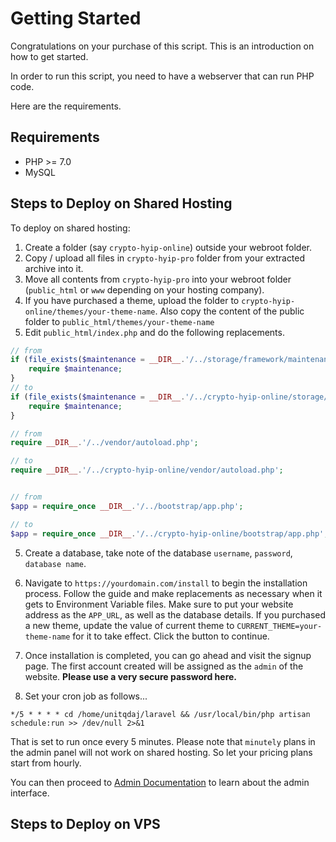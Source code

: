 # Getting Started

Congratulations on your purchase of this script. This is an introduction on how to get started.

In order to run this script, you need to have a webserver that can run PHP code. 

Here are the requirements.

## Requirements
* PHP >= 7.0
* MySQL

## Steps to Deploy on Shared Hosting
To deploy on shared hosting:
1. Create a folder (say `crypto-hyip-online`) outside your webroot folder.
2. Copy / upload all files in `crypto-hyip-pro` folder from your extracted archive into it.
3. Move all contents from `crypto-hyip-pro` into your webroot  folder (`public_html` or `www` depending on your hosting company).
4. If you have purchased a theme, upload the folder to `crypto-hyip-online/themes/your-theme-name`. Also copy the content of the public folder to `public_html/themes/your-theme-name`
5. Edit `public_html/index.php` and do the following replacements.

```php
// from 
if (file_exists($maintenance = __DIR__.'/../storage/framework/maintenance.php')) {
    require $maintenance;
}
// to
if (file_exists($maintenance = __DIR__.'/../crypto-hyip-online/storage/framework/maintenance.php')) {
    require $maintenance;
}

// from
require __DIR__.'/../vendor/autoload.php';

// to
require __DIR__.'/../crypto-hyip-online/vendor/autoload.php';


// from 
$app = require_once __DIR__.'/../bootstrap/app.php';

// to 
$app = require_once __DIR__.'/../crypto-hyip-online/bootstrap/app.php';

```

5. Create a database, take note of the database `username`, `password`, `database name`.

6. Navigate to `https://yourdomain.com/install` to begin the installation process. Follow the guide and make replacements as necessary when it gets to Environment Variable files. Make sure to put your website address as the `APP_URL`, as well as the database details. If you purchased a new theme, update the value of current theme to `CURRENT_THEME=your-theme-name` for it to take effect. Click the button to continue.

7. Once installation is completed, you can go ahead and visit the signup page. The first account created will be assigned as the `admin` of the website. **Please use a very secure password here.**

8. Set your cron job as follows...
```
*/5 * * * * cd /home/unitqdaj/laravel && /usr/local/bin/php artisan schedule:run >> /dev/null 2>&1

```
That is set to run once every 5 minutes. Please note that `minutely` plans in the admin panel will not work on shared hosting. So let your pricing plans start from hourly.


You can then proceed to [Admin Documentation](../02-admin-dashboard/README.md) to learn about the admin interface.

## Steps to Deploy on VPS

